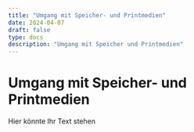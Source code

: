 ```yaml
---
title: "Umgang mit Speicher- und Printmedien"
date: 2024-04-07
draft: false
type: docs
description: "Umgang mit Speicher und Printmedien"
---
```


# Umgang mit Speicher- und Printmedien

Hier könnte Ihr Text stehen